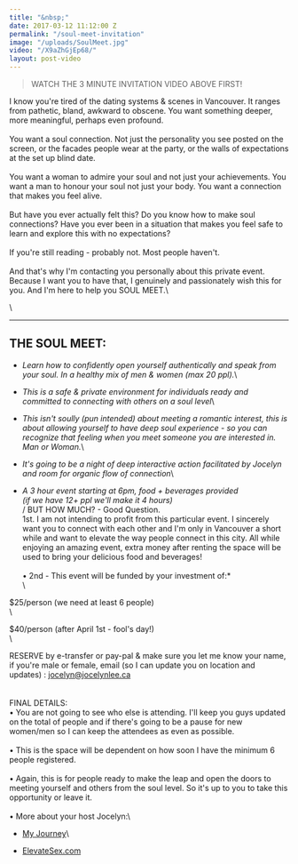 ```yaml
---
title: "&nbsp;"
date: 2017-03-12 11:12:00 Z
permalink: "/soul-meet-invitation"
image: "/uploads/SoulMeet.jpg"
video: "/X9aZhGjEp68/"
layout: post-video
---
```


> WATCH THE 3 MINUTE INVITATION VIDEO ABOVE FIRST!

I know you're tired of the dating systems & scenes in Vancouver. It ranges from pathetic, bland, awkward to obscene. You want something deeper, more meaningful, perhaps even profound.\
\
You want a soul connection. Not just the personality you see posted on the screen, or the facades people wear at the party, or the walls of expectations at the set up blind date.\
\
You want a woman to admire your soul and not just your achievements. You want a man to honour your soul not just your body. You want a connection that makes you feel alive.\
\
But have you ever actually felt this? Do you know how to make soul connections? Have you ever been in a situation that makes you feel safe to learn and explore this with no expectations?\
\
If you're still reading - probably not. Most people haven't.\
\
And that's why I'm contacting you personally about this private event. Because I want you to have that, I genuinely and passionately wish this for you. And I'm here to help you SOUL MEET.\\

\
______________________________

## THE SOUL MEET:

* *Learn how to confidently open yourself authentically and speak from your soul. In a healthy mix of men & women (max 20 ppl).*\

* *This is a safe & private environment for individuals ready and committed to connecting with others on a soul level*\

* *This isn't soully (pun intended) about meeting a romantic interest, this is about allowing yourself to have deep soul experience - so you can recognize that feeling when you meet someone you are interested in. Man or Woman.*\

* *It's going to be a night of deep interactive action facilitated by Jocelyn and room for organic flow of connection*\

* *A 3 hour event starting at 6pm, food \+ beverages provided\
  \(if we have 12\+ ppl we'll make it 4 hours)*\
/
BUT HOW MUCH? - Good Question.\
1st. I am not intending to profit from this particular event. I sincerely want you to connect with each other and I'm only in Vancouver a short while and want to elevate the way people connect in this city. All while enjoying an amazing event, extra money after renting the space will be used to bring your delicious food and beverages!\
    \
    • 2nd - This event will be funded by your investment of:\*\
    \\

\$25/person (we need at least 6 people)\
\\

\$40/person (after April 1st - fool's day!)\
\\

RESERVE by e-transfer or pay-pal & make sure you let me know your name, if you're male or female, email (so I can update you on location and updates) : jocelyn@jocelynlee.ca\
\
\
FINAL DETAILS:\
• You are not going to see who else is attending. I'll keep you guys updated on the total of people and if there's going to be a pause for new women/men so I can keep the attendees as even as possible.\
\
• This is the space will be dependent on how soon I have the minimum 6 people registered.\
\
• Again, this is for people ready to make the leap and open the doors to meeting yourself and others from the soul level. So it's up to you to take this opportunity or leave it.\
\
• More about your host Jocelyn:\\

* [My Journey](http://www.jocelynlee.ca/my-journey/)\\

* [ElevateSex.com](http://elevatesex.com/)